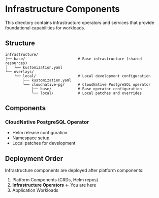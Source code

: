 # Infrastructure Components

This directory contains infrastructure operators and services that provide foundational capabilities for workloads.

## Structure

```
infrastructure/
├── base/                        # Base infrastructure (shared resources)
│   └── kustomization.yaml
└── overlays/
    └── local/                   # Local development configuration
        ├── kustomization.yaml
        └── cloudnative-pg/      # CloudNative PostgreSQL operator
            ├── base/            # Base operator configuration
            └── local/           # Local patches and overrides
```

## Components

### CloudNative PostgreSQL Operator
- Helm release configuration
- Namespace setup
- Local patches for development

## Deployment Order

Infrastructure components are deployed after platform components:
1. Platform Components (CRDs, Helm repos)
2. **Infrastructure Operators** ← You are here
3. Application Workloads
